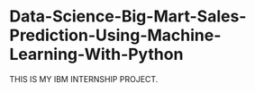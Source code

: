 # Data-Science-Big-Mart-Sales-Prediction-Using-Machine-Learning-With-Python

THIS IS MY IBM INTERNSHIP PROJECT.
